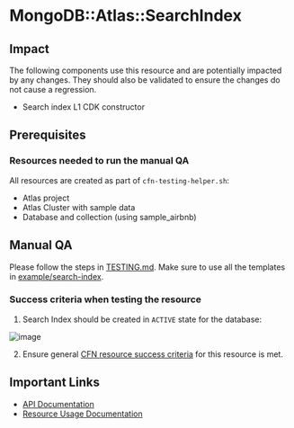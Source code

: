 # MongoDB::Atlas::SearchIndex

## Impact 
The following components use this resource and are potentially impacted by any changes. They should also be validated to ensure the changes do not cause a regression.
 - Search index L1 CDK constructor


## Prerequisites 
### Resources needed to run the manual QA
All resources are created as part of `cfn-testing-helper.sh`:

- Atlas project
- Atlas Cluster with sample data
- Database and collection (using sample_airbnb)



## Manual QA
Please follow the steps in [TESTING.md](../../../TESTING.md.md). Make sure to use all the templates in [example/search-index](../../../examples/search-index/).


### Success criteria when testing the resource
1. Search Index should be created in `ACTIVE` state for the database:

![image](https://user-images.githubusercontent.com/122359335/227660157-b51c16cd-7a87-40b6-bdd9-9bbf44efeeec.png)

2. Ensure general [CFN resource success criteria](../../../TESTING.md.md#success-criteria-when-testing-the-resource) for this resource is met.

## Important Links
- [API Documentation](https://www.mongodb.com/docs/atlas/reference/api-resources-spec/#tag/Atlas-Search)
- [Resource Usage Documentation](https://www.mongodb.com/docs/atlas/atlas-search/create-index/)
